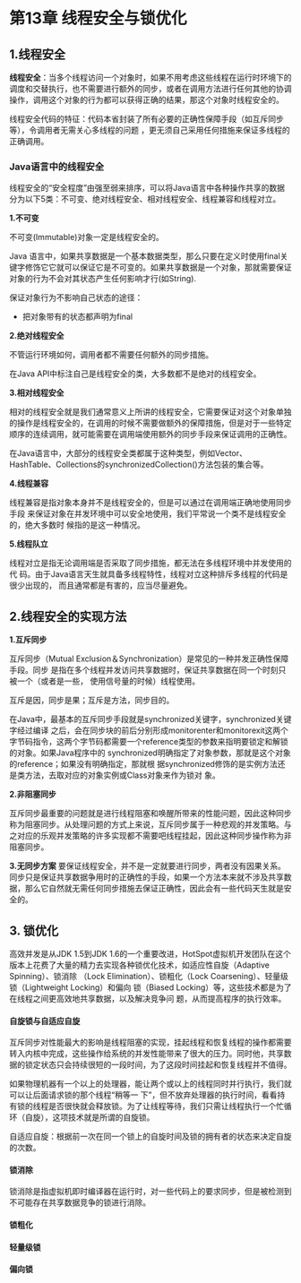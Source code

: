 # 第13章 线程安全与锁优化

## 1.线程安全

**线程安全**：当多个线程访问一个对象时，如果不用考虑这些线程在运行时环境下的调度和交替执行，也不需要进行额外的同步，或者在调用方法进行任何其他的协调操作，调用这个对象的行为都可以获得正确的结果，那这个对象时线程安全的。

线程安全代码的特征：代码本省封装了所有必要的正确性保障手段（如互斥同步等），令调用者无需关心多线程的问题 ，更无须自己采用任何措施来保证多线程的正确调用。

### Java语言中的线程安全

线程安全的“安全程度”由强至弱来排序，可以将Java语言中各种操作共享的数据分为以下5类：不可变、绝对线程安全、相对线程安全、线程兼容和线程对立。 

**1.不可变**

不可变(Immutable)对象一定是线程安全的。

Java 语言中，如果共享数据是一个基本数据类型，那么只要在定义时使用final关键字修饰它它就可以保证它是不可变的。如果共享数据是一个对象，那就需要保证对象的行为不会对其状态产生任何影响才行(如String).

保证对象行为不影响自己状态的途径：

* 把对象带有的状态都声明为final

**2.绝对线程安全**

不管运行环境如何，调用者都不需要任何额外的同步措施。

在Java API中标注自己是线程安全的类，大多数都不是绝对的线程安全。

**3.相对线程安全**

相对的线程安全就是我们通常意义上所讲的线程安全，它需要保证对这个对象单独的操作是线程安全的，在调用的时候不需要做额外的保障措施，但是对于一些特定顺序的连续调用，就可能需要在调用端使用额外的同步手段来保证调用的正确性。

在Java语言中，大部分的线程安全类都属于这种类型，例如Vector、HashTable、Collections的synchronizedCollection()方法包装的集合等。

**4.线程兼容**

线程兼容是指对象本身并不是线程安全的，但是可以通过在调用端正确地使用同步手段 来保证对象在并发环境中可以安全地使用，我们平常说一个类不是线程安全的，绝大多数时 候指的是这一种情况。

**5.线程队立**

线程对立是指无论调用端是否采取了同步措施，都无法在多线程环境中并发使用的代 码。由于Java语言天生就具备多线程特性，线程对立这种排斥多线程的代码是很少出现的， 而且通常都是有害的，应当尽量避免。

## 2.线程安全的实现方法 

**1.互斥同步**

互斥同步（Mutual Exclusion＆Synchronization）是常见的一种并发正确性保障手段。同步 是指在多个线程并发访问共享数据时，保证共享数据在同一个时刻只被一个（或者是一些， 使用信号量的时候）线程使用。

互斥是因，同步是果；互斥是方法，同步目的。

在Java中，最基本的互斥同步手段就是synchronized关键字，synchronized关键字经过编译 之后，会在同步块的前后分别形成monitorenter和monitorexit这两个字节码指令，这两个字节码都需要一个reference类型的参数来指明要锁定和解锁的对象。如果Java程序中的 synchronized明确指定了对象参数，那就是这个对象的reference；如果没有明确指定，那就根 据synchronized修饰的是实例方法还是类方法，去取对应的对象实例或Class对象来作为锁对 象。 

**2.非阻塞同步**

互斥同步最重要的问题就是进行线程阻塞和唤醒所带来的性能问题，因此这种同步称为阻塞同步。从处理问题的方式上来说，互斥同步属于一种悲观的并发策略。与之对应的乐观并发策略的许多实现都不需要吧线程挂起，因此这种同步操作称为非阻塞同步。

**3.无同步方案**
要保证线程安全，并不是一定就要进行同步，两者没有因果关系。同步只是保证共享数据争用时的正确性的手段，如果一个方法本来就不涉及共享数据，那么它自然就无需任何同步措施去保证正确性，因此会有一些代码天生就是安全的。

## 3. 锁优化

高效并发是从JDK 1.5到JDK 1.6的一个重要改进，HotSpot虚拟机开发团队在这个版本上花费了大量的精力去实现各种锁优化技术，如适应性自旋（Adaptive Spinning）、锁消除 （Lock Elimination）、锁粗化（Lock Coarsening）、轻量级锁（Lightweight Locking）和偏向 锁（Biased Locking）等，这些技术都是为了在线程之间更高效地共享数据，以及解决竞争问 题，从而提高程序的执行效率。 

#### 自旋锁与自适应自旋

互斥同步对性能最大的影响是线程阻塞的实现，挂起线程和恢复线程的操作都需要转入内核中完成，这些操作给系统的并发性能带来了很大的压力。同时他，共享数据的锁定状态只会持续很短的一段时间，为了这段时间挂起和恢复线程并不值得。

如果物理机器有一个以上的处理器，能让两个或以上的线程同时并行执行，我们就可以让后面请求锁的那个线程“稍等一 下”，但不放弃处理器的执行时间，看看持有锁的线程是否很快就会释放锁。为了让线程等待，我们只需让线程执行一个忙循环（自旋），这项技术就是所谓的自旋锁。 

自适应自旋：根据前一次在同一个锁上的自旋时间及锁的拥有者的状态来决定自旋的次数。

#### 锁消除

锁消除是指虚拟机即时编译器在运行时，对一些代码上的要求同步，但是被检测到不可能存在共享数据竞争的锁进行消除。

#### 锁粗化

#### 轻量级锁

#### 偏向锁




